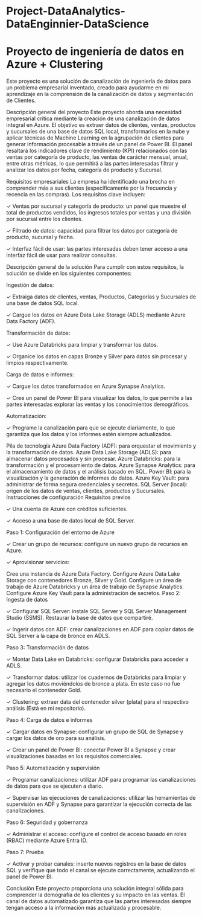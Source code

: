 # Project-DataAnalytics-DataEnginnier-DataScience

# Proyecto de ingeniería de datos en Azure + Clustering

Este proyecto es una solución de canalización de ingeniería de datos para un problema empresarial inventado, creado para ayudarme en mi aprendizaje en la comprensión de la canalización de datos y segmentación de Clientes.

Descripción general del proyecto
Este proyecto aborda una necesidad empresarial crítica mediante la creación de una canalización de datos integral en Azure. El objetivo es extraer datos de clientes, ventas, productos y sucursales de una base de datos SQL local, transformarlos en la nube y aplicar técnicas de Machine Learning en la agrupación de clientes para generar información procesable a través de un panel de Power BI. El panel resaltará los indicadores clave de rendimiento (KPI) relacionados con las ventas por categoría de producto, las ventas de carácter mensual, anual, entre otras métricas, lo que permitirá a las partes interesadas filtrar y analizar los datos por fecha, categoría de producto y Sucursal.

Requisitos empresariales
La empresa ha identificado una brecha en comprender más a sus clientes (específicamente por la frecuencia y recencia en las compras). Los requisitos clave incluyen:

✓ Ventas por sucursal y categoría de producto: un panel que muestre el total de productos vendidos, los ingresos totales por ventas y una división por sucursal entre los clientes.

✓ Filtrado de datos: capacidad para filtrar los datos por categoría de producto, sucursal y fecha.

✓ Interfaz fácil de usar: las partes interesadas deben tener acceso a una interfaz fácil de usar para realizar consultas.

Descripción general de la solución
Para cumplir con estos requisitos, la solución se divide en los siguientes componentes:

Ingestión de datos:

✓ Extraiga datos de clientes, ventas, Productos, Categorías y Sucursales de una base de datos SQL local.

✓ Cargue los datos en Azure Data Lake Storage (ADLS) mediante Azure Data Factory (ADF).

Transformación de datos:

✓ Use Azure Databricks para limpiar y transformar los datos.

✓ Organice los datos en capas Bronze y Silver para datos sin procesar y limpios respectivamente.

Carga de datos e informes:

✓ Cargue los datos transformados en Azure Synapse Analytics.

✓ Cree un panel de Power BI para visualizar los datos, lo que permite a las partes interesadas explorar las ventas y los conocimientos demográficos.

Automatización:

✓ Programe la canalización para que se ejecute diariamente, lo que garantiza que los datos y los informes estén siempre actualizados.

Pila de tecnología
Azure Data Factory (ADF): para orquestar el movimiento y la transformación de datos.
Azure Data Lake Storage (ADLS): para almacenar datos procesados ​​y sin procesar.
Azure Databricks: para la transformación y el procesamiento de datos.
Azure Synapse Analytics: para el almacenamiento de datos y el análisis basado en SQL.
Power BI: para la visualización y la generación de informes de datos.
Azure Key Vault: para administrar de forma segura credenciales y secretos.
SQL Server (local): origen de los datos de ventas, clientes, productos y Sucursales.
Instrucciones de configuración
Requisitos previos

✓ Una cuenta de Azure con créditos suficientes.

✓ Acceso a una base de datos local de SQL Server.

Paso 1: Configuración del entorno de Azure

✓ Crear un grupo de recursos: configure un nuevo grupo de recursos en Azure.

✓ Aprovisionar servicios:

Cree una instancia de Azure Data Factory.
Configure Azure Data Lake Storage con contenedores Bronze, Silver y Gold.
Configure un área de trabajo de Azure Databricks y un área de trabajo de Synapse Analytics.
Configure Azure Key Vault para la administración de secretos.
Paso 2: Ingesta de datos

✓ Configurar SQL Server: instale SQL Server y SQL Server Management Studio (SSMS). Restaurar la base de datos que compartiré.

✓ Ingerir datos con ADF: crear canalizaciones en ADF para copiar datos de SQL Server a la capa de bronce en ADLS.

Paso 3: Transformación de datos

✓ Montar Data Lake en Databricks: configurar Databricks para acceder a ADLS.

✓ Transformar datos: utilizar los cuadernos de Databricks para limpiar y agregar los datos moviéndolos de bronce a plata. En este caso no fue necesario el contenedor Gold.

✓ Clustering: extraer data del contenedor silver (plata) para el respectivo análisis (Está en mi repositorio).

Paso 4: Carga de datos e informes

✓ Cargar datos en Synapse: configurar un grupo de SQL de Synapse y cargar los datos de oro para su análisis.

✓ Crear un panel de Power BI: conectar Power BI a Synapse y crear visualizaciones basadas en los requisitos comerciales.

Paso 5: Automatización y supervisión

✓ Programar canalizaciones: utilizar ADF para programar las canalizaciones de datos para que se ejecuten a diario.

✓ Supervisar las ejecuciones de canalizaciones: utilizar las herramientas de supervisión en ADF y Synapse para garantizar la ejecución correcta de las canalizaciones.

Paso 6: Seguridad y gobernanza

✓ Administrar el acceso: configure el control de acceso basado en roles (RBAC) mediante Azure Entra ID.

Paso 7: Prueba

✓ Activar y probar canales: inserte nuevos registros en la base de datos SQL y verifique que todo el canal se ejecute correctamente, actualizando el panel de Power BI.

Conclusión
Este proyecto proporciona una solución integral sólida para comprender la demografía de los clientes y su impacto en las ventas. El canal de datos automatizado garantiza que las partes interesadas siempre tengan acceso a la información más actualizada y procesable.
